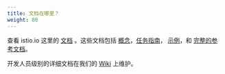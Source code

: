 ```yaml
---
title: 文档在哪里？
weight: 80
---
```


查看 istio.io 这里的 [文档](/docs/) 。这些文档包括 [概念](/docs/concepts/)，[任务指南](/docs/tasks/)，
[示例](/docs/examples/)，和 [完整的参考文档](/docs/reference/)。

开发人员级别的详细文档在我们的 [Wiki](https://github.com/istio/istio/wiki) 上维护。
